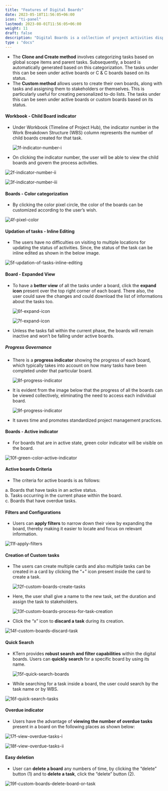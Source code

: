 ```yaml
---
title: "Features of Digital Boards"
date: 2023-05-18T11:56:05+06:00
icon: "ti-panel"
lastmod: 2023-08-01T11:56:05+06:00
weight: 11
draft: false
description: "Digital Boards is a collection of project activities displayed in the form of cards, which helps to comment and update activities more easily"
type : "docs"
---
```


<ul>
<li>
The <b>Clone and Create method</b> involves categorizing tasks based on global scope items and parent tasks. Subsequently, a board is automatically generated based on this categorization. The tasks under this can be seen under active boards or C & C boards based on its status.
</li>

<li>
The <b>Custom method</b> allows users to create their own boards, along with tasks and assigning them to stakeholders or themselves. This is particularly useful for creating personalized to-do lists. The tasks under this can be seen under active boards or custom boards based on its status.
</li>
</ul>

#### Workbook - Child Board indicator

<ul>
<li>
Under Workbook (Timeline of Project Hub), the indicator number in the Work Breakdown Structure (WBS) column represents the number of child boards created for that task. 
</li>

![1f-indicator-number-i](https://storage.googleapis.com/ktern-public-files/product-documentation/Boards/1f-indicator-number-i.png)

<li>
On clicking the indicator number, the user will be able to view the child boards and govern the process activities.
</li>
</ul>

![2f-indicator-number-ii](https://storage.googleapis.com/ktern-public-files/product-documentation/Boards/2f-indicator-number-ii.png)

![3f-indicator-number-iii](https://storage.googleapis.com/ktern-public-files/product-documentation/Boards/3f-indicator-number-iii.png)

#### Boards - Color categorization

<ul>
<li>
By clicking the color pixel circle, the color of the boards can be customized according to the user’s wish.
</li>
</ul>

![4f-pixel-color](https://storage.googleapis.com/ktern-public-files/product-documentation/Boards/4f-pixel-color.png)

#### Updation of tasks - Inline Editing

<ul>
<li>
The users have no difficulties on visiting to multiple locations for updating the status of activities. Since, the status of the task can be inline edited as shown in the below image.
</li>
</ul>

![5f-updation-of-tasks-inline-editing](https://storage.googleapis.com/ktern-public-files/product-documentation/Boards/5f-updation-of-tasks-inline-editing.png)

#### Board - Expanded View

<ul>
<li>
To have a <b>better view</b> of all the tasks under a board, click the <b>expand icon</b> present over the top right corner of each board. There also, the user could save the changes and could download the list of informations about the tasks too. 
</li>

![6f-expand-icon](https://storage.googleapis.com/ktern-public-files/product-documentation/Boards/6f-expand-icon.png)

![7f-expand-icon](https://storage.googleapis.com/ktern-public-files/product-documentation/Boards/7f-expand-icon.png)

<li>
Unless the tasks fall within the current phase, the boards will remain inactive and won’t be falling under active boards. 
</li>
</ul>

##### Progress Governance

<ul>
<li>
There is a <b>progress indicator</b> showing the progress of each board, which typically takes into account on how many tasks have been completed under that particular board.
</li>

![8f-progress-indicator](https://storage.googleapis.com/ktern-public-files/product-documentation/Boards/8f-progress-indicator.png)

<li>
It is evident from the image below that the progress of all the boards can be viewed collectively, eliminating the need to access each individual board.
</li>

![9f-progress-indicator](https://storage.googleapis.com/ktern-public-files/product-documentation/Boards/9f-progress-indicator.png)

<li>
It saves time and promotes standardized project management practices.
</li>
</ul>

#### Boards - Active indicator

<ul>
<li>
For boards that are in active state, green color indicator will be visible on the board.
</li> 
</ul>

![10f-green-color-active-indicator](https://storage.googleapis.com/ktern-public-files/product-documentation/Boards/10f-green-color-active-indicator.png)

#### Active boards Criteria

<ul>
<li>
The criteria for active boards is as follows:
</li> 
</ul>

a. Boards that have tasks in an active status.<br>
b. Tasks occurring in the current phase within the board.<br>
c. Boards that have overdue tasks.<br>

#### Filters and Configurations

<ul>
<li>
Users can <b>apply filters</b> to narrow down their view by expanding the board, thereby making it easier to locate and focus on relevant information.
</li>
</ul>

![11f-apply-filters](https://storage.googleapis.com/ktern-public-files/product-documentation/Boards/11f-apply-filters.png)

#### Creation of Custom tasks

<ul>
<li>
The users can create multiple cards and also multiple tasks can be created in a card by clicking the “+” icon present inside the card to create a task.
</li>

![12f-custom-boards-create-tasks](https://storage.googleapis.com/ktern-public-files/product-documentation/Boards/12f-custom-boards-create-tasks.png)

<li>
Here, the user shall give a name to the new task, set the duration and assign the task to stakeholders. 
</li>

![13f-custom-boards-process-for-task-creation](https://storage.googleapis.com/ktern-public-files/product-documentation/Boards/13f-custom-boards-process-for-task-creation.png)

<li>
Click the “x” icon to <b>discard a task</b> during its creation.
</li>
</ul>

![14f-custom-boards-discard-task](https://storage.googleapis.com/ktern-public-files/product-documentation/Boards/15f-custom-boards-discard-task.png)

#### Quick Search 

<ul>
<li>
KTern provides <b>robust search and filter capabilities</b> within the digital boards. Users can <b>quickly search</b> for a specific board by using its name.
</li>

![15f-quick-search-boards](https://storage.googleapis.com/ktern-public-files/product-documentation/Boards/15f-quick-search-boards.png)

<li>
While searching for a task inside a board, the user could search by the task name or by WBS.
</li>
</ul>

![16f-quick-search-tasks](https://storage.googleapis.com/ktern-public-files/product-documentation/Boards/16f-quick-search-tasks.png)

#### Overdue indicator 

<ul>
<li>
Users have the advantage of <b>viewing the number of overdue tasks</b> present in a board on the following places as shown below: 
</li>
</ul>

![17f-view-overdue-tasks-i](https://storage.googleapis.com/ktern-public-files/product-documentation/Boards/17f-view-overdue-tasks-i.png)

![18f-view-overdue-tasks-ii](https://storage.googleapis.com/ktern-public-files/product-documentation/Boards/18f-view-overdue-tasks-ii.png)

#### Easy deletion

<ul>
<li>
User can <b>delete a board</b> any numbers of time, by clicking the “delete” button (1) and to <b>delete a task</b>, click the “delete” button (2).
</li>
</ul>

![19f-custom-boards-delete-board-or-task](https://storage.googleapis.com/ktern-public-files/product-documentation/Boards/19f-custom-boards-delete-board-or-task.png)
